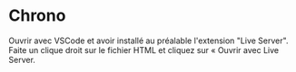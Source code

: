 # Chrono

Ouvrir avec VSCode et avoir installé au préalable l'extension "Live Server".
Faite un clique droit sur le fichier HTML et cliquez sur « Ouvrir avec Live Server.
